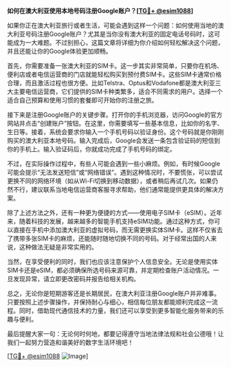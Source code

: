 **如何在澳大利亚使用本地号码注册Google账户？[[TG💪+ @esim1088](https://t.me/s/esim1088)]**

如果你正在澳大利亚旅行或者生活，可能会遇到这样一个问题：如何使用当地的澳大利亚号码注册Google账户？尤其是当你没有澳大利亚的固定电话号码时，这可能成为一大难题。不过别担心，这篇文章将详细为你介绍如何轻松解决这个问题，并且还能让你的Google体验更加顺畅。

首先，你需要准备一张澳大利亚的SIM卡。这一步其实非常简单，只要你在机场、便利店或者电信运营商的门店就能轻松购买到预付费SIM卡。这些SIM卡通常价格合理，而且激活过程也很方便。比如Telstra、Optus和Vodafone都是澳大利亚三大主要电信运营商，它们提供的SIM卡种类繁多，适合不同需求的用户。选择一个适合自己预算和使用习惯的套餐即可开始你的注册之旅。

接下来是注册Google账户的关键步骤。打开你的手机浏览器，访问Google的官方网站并点击“创建账户”按钮。在这里，你需要填写一些基本信息，比如你的名字、生日等。接着，系统会要求你输入一个手机号码以验证身份。这个号码就是你刚刚购买的澳大利亚本地号码。输入完成后，Google会发送一条包含验证码的短信到你的手机上。输入验证码后，你就成功完成了手机号码的绑定。

不过，在实际操作过程中，有些人可能会遇到一些小麻烦。例如，有时候Google可能会提示“无法发送短信”或“网络错误”。遇到这种情况时，不要慌张，可以尝试更换不同的网络环境（如从Wi-Fi切换到移动数据），或者稍后再试几次。如果仍然不行，建议联系当地电信运营商客服寻求帮助，他们通常能提供更具体的解决方案。

除了上述方法之外，还有一种更为便捷的方式——使用电子SIM卡（eSIM）。近年来，随着科技的发展，越来越多的智能手机支持eSIM功能。通过这种方式，你可以直接在手机中添加澳大利亚的虚拟号码，而无需更换实体SIM卡。这样不仅省去了携带多张SIM卡的麻烦，还能随时随地切换不同的号码。对于经常出国的人来说，这种做法无疑是非常实用的。

当然，在享受便利的同时，我们也应该注意保护个人信息安全。无论是使用实体SIM卡还是eSIM，都必须确保所选号码来源可靠，并定期检查账户活动情况。一旦发现异常，请立即更改密码并报告给相关机构。

总之，无论你是短期游客还是长期居民，在澳大利亚注册Google账户并非难事。只要按照上述步骤操作，并保持耐心与细心，相信每位朋友都能顺利完成这一流程。同时，借助现代通信技术的力量，我们还可以享受到更多智能化服务带来的乐趣与便利。

最后提醒大家一句：无论何时何地，都要记得遵守当地法律法规和社会公德哦！让我们一起努力营造和谐美好的数字生活环境吧！

[[TG💪+ @esim1088](https://t.me/s/esim1088) ![Image](https://i.postimg.cc/4NQfJmqS/Snipaste-2025-05-13-00-14-12.png)]